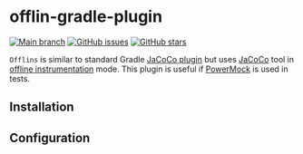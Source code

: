 # offlin-gradle-plugin

[![Main branch](https://github.com/SurpSG/offlins-gradle-plugin/actions/workflows/main-branch.yml/badge.svg)](https://github.com/SurpSG/offlins-gradle-plugin/actions/workflows/main-branch.yml)
[![GitHub issues](https://img.shields.io/github/issues/SurpSG/offlins-gradle-plugin)](https://github.com/SurpSG/offlins-gradle-plugin/issues)
[![GitHub stars](https://img.shields.io/github/stars/SurpSG/offlins-gradle-plugin?style=flat-square)](https://github.com/SurpSG/offlins-gradle-plugin/stargazers) 

`Offlins` is similar to standard Gradle [JaCoCo plugin](https://docs.gradle.org/current/userguide/jacoco_plugin.html) but uses [JaCoCo](https://www.eclemma.org/jacoco/) tool in [offline instrumentation](https://www.jacoco.org/jacoco/trunk/doc/offline.html) mode. 
This plugin is useful if [PowerMock](https://github.com/powermock/powermock) is used in tests.

## Installation

## Configuration
